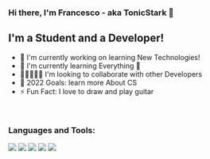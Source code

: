 ### Hi there, I'm Francesco - aka TonicStark 👋

## I'm a Student and a Developer!
- 🔭 I'm currently working on learning New Technologies!
- 🌱 I'm currently learning Everything 🤣
- 👨🏻‍🤝‍👨🏽 I'm looking to collaborate with other Developers
- 🥅 2022 Goals: learn more About CS
- ⚡ Fun Fact: I love to draw and play guitar

<br/>

### Languages and Tools:
<img src="https://img.icons8.com/color/48/000000/python--v2.png"/>
<img src="https://img.icons8.com/color/48/000000/visual-studio-code-2019.png"/>
<img src="https://img.icons8.com/color/48/000000/git.png"/>
<img src="https://img.icons8.com/ios-filled/50/000000/github.png"/>
<img src="https://img.icons8.com/color/48/000000/sql.png"/>
